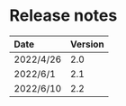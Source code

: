 # Release notes

| Date       | Version   |
| :----      | :---------|
| 2022/4/26  | 2.0       |
| 2022/6/1   | 2.1       |
| 2022/6/10  | 2.2       |
